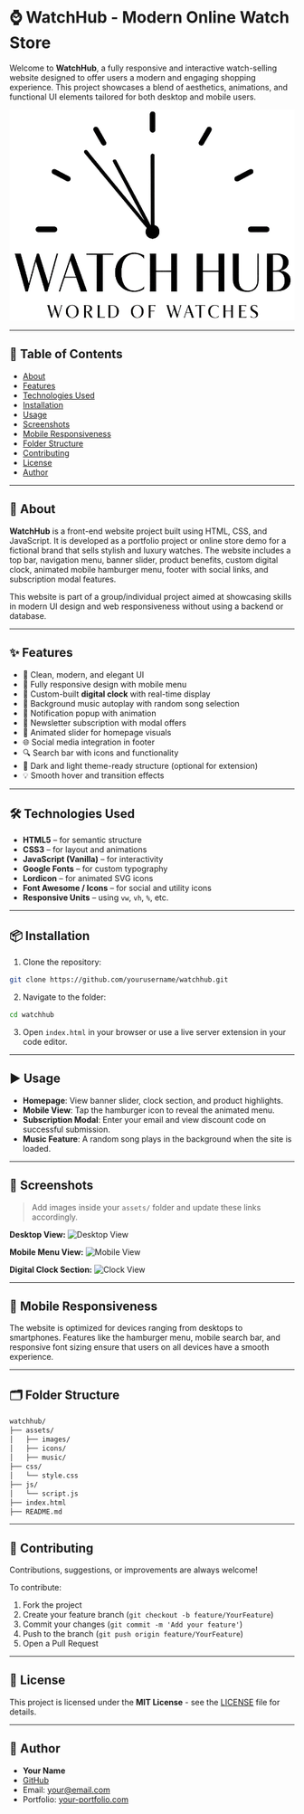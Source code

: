 
# ⌚ WatchHub - Modern Online Watch Store

Welcome to **WatchHub**, a fully responsive and interactive watch-selling website designed to offer users a modern and engaging shopping experience. This project showcases a blend of aesthetics, animations, and functional UI elements tailored for both desktop and mobile users.

![WatchHub Banner](main/logo/logo1.png)

---

## 📌 Table of Contents

- [About](#about)
- [Features](#features)
- [Technologies Used](#technologies-used)
- [Installation](#installation)
- [Usage](#usage)
- [Screenshots](#screenshots)
- [Mobile Responsiveness](#mobile-responsiveness)
- [Folder Structure](#folder-structure)
- [Contributing](#contributing)
- [License](#license)
- [Author](#author)

---

## 🧠 About

**WatchHub** is a front-end website project built using HTML, CSS, and JavaScript. It is developed as a portfolio project or online store demo for a fictional brand that sells stylish and luxury watches. The website includes a top bar, navigation menu, banner slider, product benefits, custom digital clock, animated mobile hamburger menu, footer with social links, and subscription modal features.

This website is part of a group/individual project aimed at showcasing skills in modern UI design and web responsiveness without using a backend or database.

---

## ✨ Features

- 💼 Clean, modern, and elegant UI
- 📱 Fully responsive design with mobile menu
- 🎯 Custom-built **digital clock** with real-time display
- 🎵 Background music autoplay with random song selection
- 🔔 Notification popup with animation
- 🧾 Newsletter subscription with modal offers
- 🚀 Animated slider for homepage visuals
- 🌐 Social media integration in footer
- 🔍 Search bar with icons and functionality
- 🌙 Dark and light theme-ready structure (optional for extension)
- 💡 Smooth hover and transition effects

---

## 🛠️ Technologies Used

- **HTML5** – for semantic structure  
- **CSS3** – for layout and animations  
- **JavaScript (Vanilla)** – for interactivity  
- **Google Fonts** – for custom typography  
- **Lordicon** – for animated SVG icons  
- **Font Awesome / Icons** – for social and utility icons  
- **Responsive Units** – using `vw`, `vh`, `%`, etc.  

---

## 📦 Installation

1. Clone the repository:

```bash
git clone https://github.com/yourusername/watchhub.git
```

2. Navigate to the folder:

```bash
cd watchhub
```

3. Open `index.html` in your browser or use a live server extension in your code editor.

---

## ▶️ Usage

- **Homepage**: View banner slider, clock section, and product highlights.
- **Mobile View**: Tap the hamburger icon to reveal the animated menu.
- **Subscription Modal**: Enter your email and view discount code on successful submission.
- **Music Feature**: A random song plays in the background when the site is loaded.

---

## 📸 Screenshots

> Add images inside your `assets/` folder and update these links accordingly.

**Desktop View:**
![Desktop View](./assets/screenshot-desktop.png)

**Mobile Menu View:**
![Mobile View](./assets/screenshot-mobile.png)

**Digital Clock Section:**
![Clock View](./assets/screenshot-clock.png)

---

## 📱 Mobile Responsiveness

The website is optimized for devices ranging from desktops to smartphones. Features like the hamburger menu, mobile search bar, and responsive font sizing ensure that users on all devices have a smooth experience.

---

## 🗂️ Folder Structure

```
watchhub/
├── assets/
│   ├── images/
│   ├── icons/
│   ├── music/
├── css/
│   └── style.css
├── js/
│   └── script.js
├── index.html
├── README.md
```

---

## 🤝 Contributing

Contributions, suggestions, or improvements are always welcome!

To contribute:

1. Fork the project
2. Create your feature branch (`git checkout -b feature/YourFeature`)
3. Commit your changes (`git commit -m 'Add your feature'`)
4. Push to the branch (`git push origin feature/YourFeature`)
5. Open a Pull Request

---

## 📜 License

This project is licensed under the **MIT License** - see the [LICENSE](LICENSE) file for details.

---

## 👤 Author

- **Your Name**  
- [GitHub](https://github.com/yourusername)  
- Email: your@email.com  
- Portfolio: [your-portfolio.com](https://your-portfolio.com)
